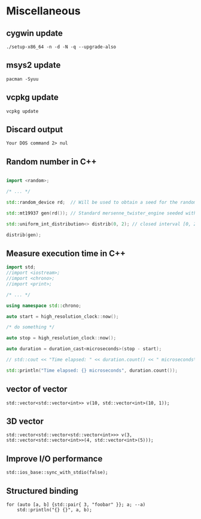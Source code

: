 # Miscellaneous

## cygwin update
`./setup-x86_64 -n -d -N -q --upgrade-also`

## msys2 update
`pacman -Syuu`

## vcpkg update
`vcpkg update`

## Discard output
`Your DOS command 2> nul`

## Random number in C++
```cpp

import <random>;

/* ... */

std::random_device rd;  // Will be used to obtain a seed for the random number engine

std::mt19937 gen(rd()); // Standard mersenne_twister_engine seeded with rd()

std::uniform_int_distribution<> distrib(0, 2); // closed interval [0, 2]

distrib(gen);

```

## Measure execution time in C++
```cpp
import std;
//import <iostream>;
//import <chrono>;
//import <print>;

/* ... */

using namespace std::chrono;

auto start = high_resolution_clock::now();

/* do something */

auto stop = high_resolution_clock::now();

auto duration = duration_cast<microseconds>(stop - start);

// std::cout << "Time elapsed: " << duration.count() << " microseconds\n";

std::println("Time elapsed: {} microseconds", duration.count());
```

## vector of vector

`std::vector<std::vector<int>> v(10, std::vector<int>(10, 1));`

## 3D vector

`std::vector<std::vector<std::vector<int>>> v(3, std::vector<std::vector<int>>(4, std::vector<int>(5)));`


## Improve I/O performance

`std::ios_base::sync_with_stdio(false);`

## Structured binding

```
for (auto [a, b] {std::pair{ 3, "foobar" }}; a; --a)
    std::println("{} {}", a, b);
```
